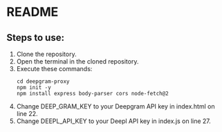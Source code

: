 <H1>README</H1>

## Steps to use:

1. Clone the repository.
2. Open the terminal in the cloned repository.
3. Execute these commands:
   ```
   cd deepgram-proxy
   npm init -y
   npm install express body-parser cors node-fetch@2
   ```
5. Change DEEP_GRAM_KEY to your Deepgram API key in index.html on line 22.
6. Change DEEPL_API_KEY to your Deepl API key in index.js on line 27.
